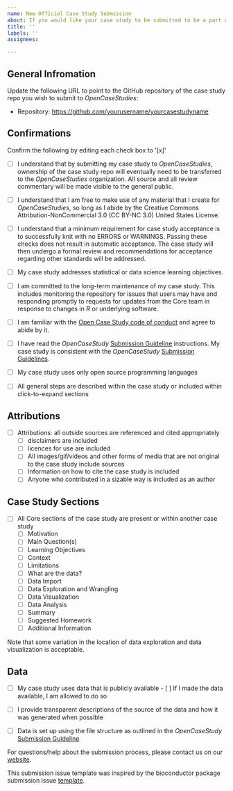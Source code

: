 ```yaml
---
name: New Official Case Study Submission
about: If you would like your case study to be submitted to be a part of our official collection please fill out the following information and make sure your case study meets these requirements. 
title: ''
labels: ''
assignees:

---
```


## General Infromation

Update the following URL to point to the GitHub repository of
the case study repo you wish to submit to _OpenCaseStudies_:

- Repository: https://github.com/yourusername/yourcasestudyname

## Confirmations

Confirm the following by editing each check box to '[x]'

- [ ] I understand that by submitting my case study to _OpenCaseStudies_,
ownership of the case study repo will eventually need to be transferred to the _OpenCaseStudies_ organization. All source and all review commentary will be made visible to the general public. 

- [ ] I understand that I am free to make use of any material that I create for _OpenCaseStudies_, so long as I abide by the Creative Commons Attribution-NonCommercial 3.0 (CC BY-NC 3.0) United States License. 

- [ ] I understand that a minimum requirement for case study acceptance 
  is to successfully knit with no ERRORS or WARNINGS. 
  Passing these checks does not result in automatic acceptance. The 
  case study will then undergo a formal review and recommendations for 
  acceptance regarding other standards will be addressed.

- [ ] My case study addresses statistical or data science learning objectives.

- [ ] I am committed to the long-term maintenance of my case study. This
  includes monitoring the repository for issues that users may
  have and responding promptly to requests for updates from the Core team   in response to changes in _R_ or underlying software.
  
- [ ] I am familiar with the [Open Case Study code of conduct][2] and 
  agree to abide by it.
  
- [ ] I have read the _OpenCaseStudy_ [Submission Guideline][1]
  instructions. My case study is consistent with the _OpenCaseStudy_
  [Submission Guidelines][1].
  
- [ ] My case study uses only open source programming languages

- [ ] All general steps are described within the case study or included within click-to-expand sections 

## Attributions
  - [ ] Attributions: all outside sources are referenced and cited appropriately
       -[ ] disclaimers are included
       -[ ] licences for use are included
       -[ ] All images/gif/videos and other forms of media that are not original to the case study include sources
       -[ ] Information on how to cite the case study is included
       -[ ] Anyone who contributed in a sizable way is included as an author

## Case Study Sections
  - [ ] All Core sections of the case study are present or within another case study
    - [ ] Motivation
    - [ ] Main Question(s)
    - [ ] Learning Objectives
    - [ ] Context
    - [ ] Limitations
    - [ ] What are the data?
    - [ ] Data Import
    - [ ] Data Exploration and Wrangling
    - [ ] Data Visualization
    - [ ] Data Analysis
    - [ ] Summary
    - [ ] Suggested Homework
    - [ ] Additional Information
  
Note that some variation in the location of data exploration and data visualization is acceptable.
  
 ## Data

   - [ ] My case study uses data that is publicly available
    - [ ] If I made the data available, I am allowed to do so
  - [ ] I provide transparent descriptions of the source of the data and how it was generated when possible
  - [ ] Data is set up using the file structure as outlined in the _OpenCaseStudy_ [Submission Guideline][1]
  
  

For questions/help about the submission process, please contact us on our [website][3].


[1]: https://www.opencasestudies.org/OCS_Guide/new-case-studies---building-and-contributing.html#guidelines
[2]: https://opencasestudies.org/code_of_conduct.html
[3]: https://www.opencasestudies.org/#contact
[4]: https://github.com/Bioconductor/Contributions/issues/new

This submission issue template was inspired by the bioconductor package submission issue [template][4].